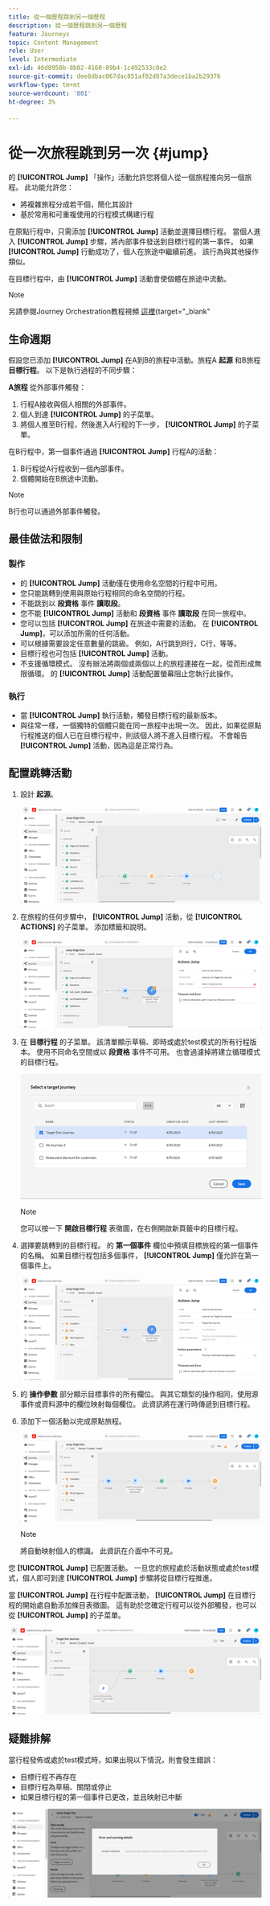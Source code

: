 ```yaml
---
title: 從一個歷程跳到另一個歷程
description: 從一個歷程跳到另一個歷程
feature: Journeys
topic: Content Management
role: User
level: Intermediate
exl-id: 46d8950b-8b02-4160-89b4-1c492533c0e2
source-git-commit: dee8dbac067dac851af02d87a3dece1ba2b29376
workflow-type: tm+mt
source-wordcount: '801'
ht-degree: 3%

---
```


# 從一次旅程跳到另一次 {#jump}

的 **[!UICONTROL Jump]** 「操作」活動允許您將個人從一個旅程推向另一個旅程。 此功能允許您：

* 將複雜旅程分成若干個，簡化其設計
* 基於常用和可重複使用的行程模式構建行程

在原點行程中，只需添加 **[!UICONTROL Jump]** 活動並選擇目標行程。 當個人進入 **[!UICONTROL Jump]** 步驟，將內部事件發送到目標行程的第一事件。 如果 **[!UICONTROL Jump]** 行動成功了，個人在旅途中繼續前進。 該行為與其他操作類似。

在目標行程中，由 **[!UICONTROL Jump]** 活動會使個體在旅途中流動。

>[!NOTE]
>
>另請參閱Journey Orchestration教程視頻 [這裡](https://experienceleague.adobe.com/docs/journey-orchestration-learn/tutorials/building-a-journey/jumping-to-another-journey.html?lang=zh-Hant){target=&quot;_blank&quot;

## 生命週期

假設您已添加 **[!UICONTROL Jump]** 在A到B的旅程中活動。旅程A **起源** 和B旅程 **目標行程**。
以下是執行過程的不同步驟：

**A旅程** 從外部事件觸發：

1. 行程A接收與個人相關的外部事件。
1. 個人到達 **[!UICONTROL Jump]** 的子菜單。
1. 將個人推至B行程，然後進入A行程的下一步， **[!UICONTROL Jump]** 的子菜單。

在B行程中，第一個事件通過 **[!UICONTROL Jump]** 行程A的活動：

1. B行程從A行程收到一個內部事件。
1. 個體開始在B旅途中流動。

>[!NOTE]
>
>B行也可以通過外部事件觸發。

## 最佳做法和限制

### 製作

* 的 **[!UICONTROL Jump]** 活動僅在使用命名空間的行程中可用。
* 您只能跳轉到使用與原始行程相同的命名空間的行程。
* 不能跳到以 **段資格** 事件 **讀取段**。
* 您不能 **[!UICONTROL Jump]** 活動和 **段資格** 事件 **讀取段** 在同一旅程中。
* 您可以包括 **[!UICONTROL Jump]** 在旅途中需要的活動。 在 **[!UICONTROL Jump]**，可以添加所需的任何活動。
* 可以根據需要設定任意數量的跳級。 例如，A行跳到B行，C行，等等。
* 目標行程也可包括 **[!UICONTROL Jump]** 活動。
* 不支援循環模式。 沒有辦法將兩個或兩個以上的旅程連接在一起，從而形成無限循環。 的 **[!UICONTROL Jump]** 活動配置螢幕阻止您執行此操作。

### 執行

* 當 **[!UICONTROL Jump]** 執行活動，觸發目標行程的最新版本。
* 與往常一樣，一個獨特的個體只能在同一旅程中出現一次。 因此，如果從原點行程推送的個人已在目標行程中，則該個人將不進入目標行程。 不會報告 **[!UICONTROL Jump]** 活動，因為這是正常行為。

## 配置跳轉活動

1. 設計 **起源**。

   ![](assets/jump1.png)

1. 在旅程的任何步驟中， **[!UICONTROL Jump]** 活動，從 **[!UICONTROL ACTIONS]** 的子菜單。 添加標籤和說明。

   ![](assets/jump2.png)

1. 在 **目標行程** 的子菜單。
該清單顯示草稿、即時或處於test模式的所有行程版本。 使用不同命名空間或以 **段資格** 事件不可用。 也會過濾掉將建立循環模式的目標行程。

   ![](assets/jump3.png)

   >[!NOTE]
   >
   >您可以按一下 **開啟目標行程** 表徵圖，在右側開啟新頁籤中的目標行程。

1. 選擇要跳轉到的目標行程。
的 **第一個事件** 欄位中預填目標旅程的第一個事件的名稱。 如果目標行程包括多個事件， **[!UICONTROL Jump]** 僅允許在第一個事件上。

   ![](assets/jump4.png)

1. 的 **操作參數** 部分顯示目標事件的所有欄位。 與其它類型的操作相同，使用源事件或資料源中的欄位映射每個欄位。 此資訊將在運行時傳遞到目標行程。
1. 添加下一個活動以完成原點旅程。

   ![](assets/jump5.png)


   >[!NOTE]
   >
   >將自動映射個人的標識。 此資訊在介面中不可見。

您 **[!UICONTROL Jump]** 已配置活動。 一旦您的旅程處於活動狀態或處於test模式，個人即可到達 **[!UICONTROL Jump]** 步驟將從目標行程推進。

當 **[!UICONTROL Jump]** 在行程中配置活動， **[!UICONTROL Jump]** 在目標行程的開始處自動添加條目表徵圖。 這有助於您確定行程可以從外部觸發，也可以從 **[!UICONTROL Jump]** 的子菜單。

![](assets/jump7.png)

## 疑難排解

當行程發佈或處於test模式時，如果出現以下情況，則會發生錯誤：
* 目標行程不再存在
* 目標行程為草稿、關閉或停止
* 如果目標行程的第一個事件已更改，並且映射已中斷

![](assets/jump6.png)
